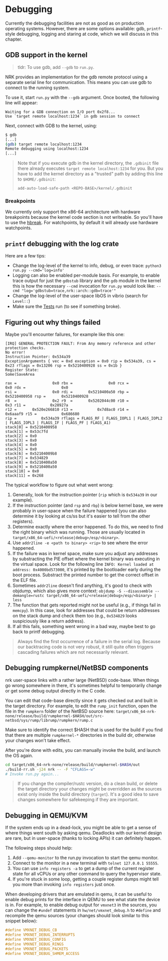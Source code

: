 # Debugging

Currently the debugging facilities are not as good as on production operating
systems. However, there are some options available: gdb, `printf`-style
debugging, logging and staring at code, which we will discuss in this chapter.

## GDB support in the kernel

> tldr: To use gdb, add `--gdb` to `run.py`.

NRK provides an implementation for the gdb remote protocol using a separate
serial line for communication. This means you can use gdb to connect to the
running system.

To use it, start `run.py` with the `--gdb` argument. Once booted, the following
line will appear:

```log
Waiting for a GDB connection on I/O port 0x2f8...
Use `target remote localhost:1234` in gdb session to connect
```

Next, connect with GDB to the kernel, using:

```bash
$ gdb
[...]
(gdb) target remote localhost:1234
Remote debugging using localhost:1234
[...]
```

> Note that if you execute gdb in the kernel directory, the `.gdbinit` file
> there already executes `target remote localhost:1234` for you. But you have to
> add the kernel directory as a "trusted" path by adding this line to
> `$HOME/.gdbinit`:
>
> ```log
> add-auto-load-safe-path <REPO-BASE>/kernel/.gdbinit
> ```


### Breakpoints

We currently only support the x86-64 architecture with hardware breakpoints
because the kernel code section is not writeable. So you'll have to use the
[hbreak](https://sourceware.org/gdb/onlinedocs/gdb/Set-Breaks.html). For
watchpoints, by default it will already use hardware watchpoints.


## `printf` debugging with the log crate

Here are a few tips:

- Change the log-level of the kernel to info, debug, or even trace:
  `python3 run.py --cmd='log=info'`
- Logging can also be enabled per-module basis. For example, to enable trace
  output for just the `gdbstub` library and the `gdb` module in the kernel this
  is how the necessary `--cmd` invocation for `run.py` would look like:
  `--cmd "log='gdbstub=trace,nrk::arch::gdb=trace'"`
- Change the log-level of the user-space libOS in vibrio (search for `Level::`)
- Make sure the [Tests](./Testing.md) run (to see if something broke).

## Figuring out why things failed

Maybe you'll encounter failures, for example like this one:

```log
[IRQ] GENERAL PROTECTION FAULT: From Any memory reference and other protection checks.
No error!
Instruction Pointer: 0x534a39
ExceptionArguments { vec = 0xd exception = 0x0 rip = 0x534a39, cs = 0x23 rflags = 0x13206 rsp = 0x5210400928 ss = 0x1b }
Register State:
Some(SaveArea

rax =                0x0 rbx =                0x0 rcx =                0x0 rdx =                0x0
rsi =                0x0 rdi =       0x5210400a50 rbp =       0x5210400958 rsp =       0x5210400928
r8  =                0x2 r9  =       0x5202044c00 r10 =                0x3 r11 =           0x28927a
r12 =       0x520e266810 r13 =           0x7d8ac0 r14 =           0x6aaaf9 r15 =           0x686680
rip =           0x534a39 rflags = FLAGS_RF | FLAGS_IOPL1 | FLAGS_IOPL2 | FLAGS_IOPL3 | FLAGS_IF | FLAGS_PF | FLAGS_A1)
stack[0] = 0x5210400958
stack[1] = 0x53c7fd
stack[2] = 0x0
stack[3] = 0x0
stack[4] = 0x0
stack[5] = 0x0
stack[6] = 0x52104009b8
stack[7] = 0x534829
stack[8] = 0x5210400a50
stack[9] = 0x5210400a50
stack[10] = 0x0
stack[11] = 0x268
```

The typical workflow to figure out what went wrong:

1. Generally, look for the instruction pointer (`rip` which is `0x534a39` in our
   example).
1. If the instruction pointer (and `rsp` and `rbp`) is below kernel base, we
   were probably in user-space when the failure happened (you can also determine
   it by looking at cs/ss but it's easier to tell from the other registers).
1. Determine exactly where the error happened. To do this, we need to find the
   right binary which was running. Those are usually located in
   `target/x86_64-uefi/<release|debug>/esp/<binary>`.
1. Use `addr2line -e <path to binary> <rip>` to see where the error happened.
1. If the failure was in kernel space, make sure you adjust any addresses by
   substracting the PIE offset where the kernel binary was executing in the
   virtual space. Look for the following line `INFO: Kernel loaded at address:
   0x4000bd573000`, it's printed by the bootloader early during the boot
   process. Substract the printed number to get the correct offset in the ELF
   file.
1. Sometimes `addr2line` doesn't find anything, it's good to check with objdump,
   which also gives more context: `objdump -S --disassemble --demangle=rustc
   target/x86_64-uefi/<release|debug>/esp/<binary> | less`
1. The function that gets reported might not be useful (e.g., if things fail in
   `memcpy`). In this case, look for addresses that could be return addresses on
   the stack dump and check them too (e.g., `0x534829` looks suspiciously like a
   return address).
1. If all this fails, something went wrong in a bad way, maybe best to go back
   to printf debugging.

> Always find the first occurrence of a failure in the serial log. Because our
> backtracing code is not very robust, it still quite often triggers cascading
> failures which are not necessarily relevant.

## Debugging rumpkernel/NetBSD components

nrk user-space links with a rather large (NetBSD) code-base. When things go
wrong somewhere in there, it's sometimes helpful to temporarily change or get
some debug output directly in the C code.

You can edit that code-base directly since it gets checked out and built in the
target directory. For example, to edit the `rump_init` function, open the file
in the `rumpkern` folder of the NetBSD source here:
`target/x86_64-nrk-none/release/build/rumpkernel-$HASH/out/src-netbsd/sys/rump/librump/rumpkern/rump.c`

Make sure to identify the correct $HASH that is used for the build if you find
that there are multiple `rumpkernel-*` directories in the build dir, otherwise
your changes won't take effect.

After you're done with edits, you can manually invoke the build, and launch the
OS again.

```bash
cd target/x86_64-nrk-none/release/build/rumpkernel-$HASH/out
./build-rr.sh -j24 nrk -- -F "CFLAGS=-w"
# Invoke run.py again...
```

> If you change the compiler/rustc version, do a clean build, or delete the
> target directory your changes might be overridden as the sources exist only
> inside the build directory (`target`). It's a good idea to save changes
> somewhere for safekeeping if they are important.

## Debugging in QEMU/KVM

If the system ends up in a dead-lock, you might be able to get a sense of where
things went south by asking qemu. Deadlocks with our kernel design are rare, but
in user-space (thanks to locking APIs) it can definitely happen.

The following steps should help:

1. Add `--qemu-monitor` to the run.py invocation to start the qemu monitor.
1. Connect to the monitor in a new terminal with `telnet 127.0.0.1 55555`.
1. You can use `info registers -a` to get a dump of the current register state
   for all vCPUs or any other command to query the hypervisor state.
1. If you're stuck in some loop, getting a couple register dumps might tell you
   more than invoking `info registers` just once.

When developing drivers that are emulated in qemu, it can be useful to enable
debug prints for the interface in QEMU to see what state the device is in. For
example, to enable debug output for `vmxnet3` in the sources, you can change the
`#undef` statements in `hw/net/vmxnet_debug.h` to `#define` and recompile the
qemu sources (your changes should look similar to this snippet below):

```c
#define VMXNET_DEBUG_CB
#define VMXNET_DEBUG_INTERRUPTS
#define VMXNET_DEBUG_CONFIG
#define VMXNET_DEBUG_RINGS
#define VMXNET_DEBUG_PACKETS
#define VMXNET_DEBUG_SHMEM_ACCESS
```
